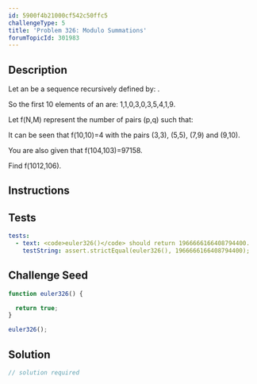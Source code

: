 ```yaml
---
id: 5900f4b21000cf542c50ffc5
challengeType: 5
title: 'Problem 326: Modulo Summations'
forumTopicId: 301983
---
```


## Description

<section id='description'>

Let an be a sequence recursively defined by: .

So the first 10 elements of an are: 1,1,0,3,0,3,5,4,1,9.

Let f(N,M) represent the number of pairs (p,q) such that:

It can be seen that f(10,10)=4 with the pairs (3,3), (5,5), (7,9) and (9,10).

You are also given that f(104,103)=97158.

Find f(1012,106).

</section>

## Instructions

<section id='instructions'>

</section>

## Tests

<section id='tests'>

```yml
tests:
  - text: <code>euler326()</code> should return 1966666166408794400.
    testString: assert.strictEqual(euler326(), 1966666166408794400);

```

</section>

## Challenge Seed

<section id='challengeSeed'>

<div id='js-seed'>

```js
function euler326() {

  return true;
}

euler326();
```

</div>

</section>

## Solution

<section id='solution'>

```js
// solution required
```

</section>
